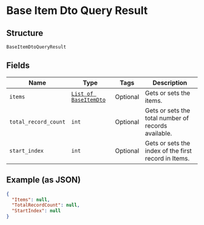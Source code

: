 
# Base Item Dto Query Result

## Structure

`BaseItemDtoQueryResult`

## Fields

| Name | Type | Tags | Description |
|  --- | --- | --- | --- |
| `items` | [`List of BaseItemDto`](../../doc/models/base-item-dto.md) | Optional | Gets or sets the items. |
| `total_record_count` | `int` | Optional | Gets or sets the total number of records available. |
| `start_index` | `int` | Optional | Gets or sets the index of the first record in Items. |

## Example (as JSON)

```json
{
  "Items": null,
  "TotalRecordCount": null,
  "StartIndex": null
}
```

